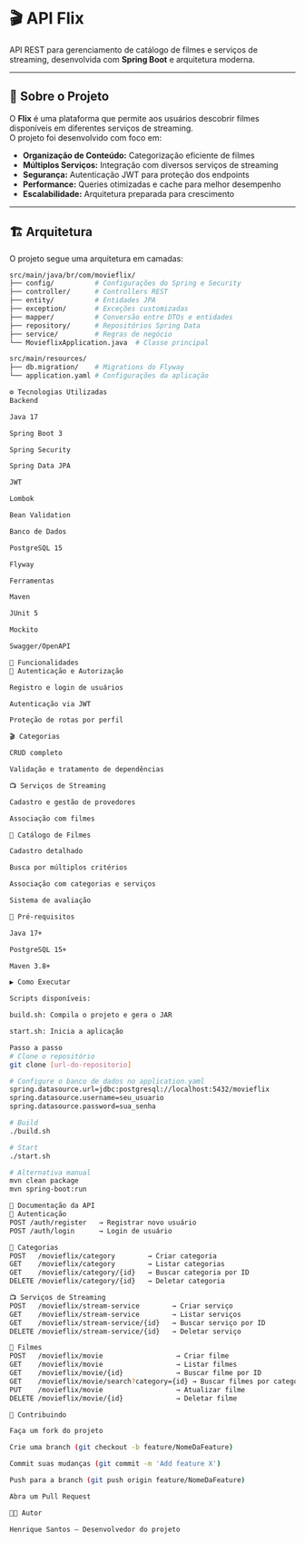 # 🎬 API Flix

API REST para gerenciamento de catálogo de filmes e serviços de streaming, desenvolvida com **Spring Boot** e arquitetura moderna.

---

## 📌 Sobre o Projeto

O **Flix** é uma plataforma que permite aos usuários descobrir filmes disponíveis em diferentes serviços de streaming.  
O projeto foi desenvolvido com foco em:

- **Organização de Conteúdo:** Categorização eficiente de filmes  
- **Múltiplos Serviços:** Integração com diversos serviços de streaming  
- **Segurança:** Autenticação JWT para proteção dos endpoints  
- **Performance:** Queries otimizadas e cache para melhor desempenho  
- **Escalabilidade:** Arquitetura preparada para crescimento  

---

## 🏗 Arquitetura

O projeto segue uma arquitetura em camadas:

```bash
src/main/java/br/com/movieflix/
├── config/          # Configurações do Spring e Security
├── controller/      # Controllers REST
├── entity/          # Entidades JPA
├── exception/       # Exceções customizadas
├── mapper/          # Conversão entre DTOs e entidades
├── repository/      # Repositórios Spring Data
├── service/         # Regras de negócio
└── MovieflixApplication.java  # Classe principal

src/main/resources/
├── db.migration/    # Migrations do Flyway
└── application.yaml # Configurações da aplicação

⚙️ Tecnologias Utilizadas
Backend

Java 17

Spring Boot 3

Spring Security

Spring Data JPA

JWT

Lombok

Bean Validation

Banco de Dados

PostgreSQL 15

Flyway

Ferramentas

Maven

JUnit 5

Mockito

Swagger/OpenAPI

🚀 Funcionalidades
🔐 Autenticação e Autorização

Registro e login de usuários

Autenticação via JWT

Proteção de rotas por perfil

🎬 Categorias

CRUD completo

Validação e tratamento de dependências

📺 Serviços de Streaming

Cadastro e gestão de provedores

Associação com filmes

🎥 Catálogo de Filmes

Cadastro detalhado

Busca por múltiplos critérios

Associação com categorias e serviços

Sistema de avaliação

📂 Pré-requisitos

Java 17+

PostgreSQL 15+

Maven 3.8+

▶️ Como Executar

Scripts disponíveis:

build.sh: Compila o projeto e gera o JAR

start.sh: Inicia a aplicação

Passo a passo
# Clone o repositório
git clone [url-do-repositorio]

# Configure o banco de dados no application.yaml
spring.datasource.url=jdbc:postgresql://localhost:5432/movieflix
spring.datasource.username=seu_usuario
spring.datasource.password=sua_senha

# Build
./build.sh

# Start
./start.sh

# Alternativa manual
mvn clean package
mvn spring-boot:run

📖 Documentação da API
🔐 Autenticação
POST /auth/register   → Registrar novo usuário  
POST /auth/login      → Login de usuário

📂 Categorias
POST   /movieflix/category        → Criar categoria  
GET    /movieflix/category        → Listar categorias  
GET    /movieflix/category/{id}   → Buscar categoria por ID  
DELETE /movieflix/category/{id}   → Deletar categoria

📺 Serviços de Streaming
POST   /movieflix/stream-service        → Criar serviço  
GET    /movieflix/stream-service        → Listar serviços  
GET    /movieflix/stream-service/{id}   → Buscar serviço por ID  
DELETE /movieflix/stream-service/{id}   → Deletar serviço

🎥 Filmes
POST   /movieflix/movie                  → Criar filme  
GET    /movieflix/movie                  → Listar filmes  
GET    /movieflix/movie/{id}             → Buscar filme por ID  
GET    /movieflix/movie/search?category={id} → Buscar filmes por categoria  
PUT    /movieflix/movie                  → Atualizar filme  
DELETE /movieflix/movie/{id}             → Deletar filme

🤝 Contribuindo

Faça um fork do projeto

Crie uma branch (git checkout -b feature/NomeDaFeature)

Commit suas mudanças (git commit -m 'Add feature X')

Push para a branch (git push origin feature/NomeDaFeature)

Abra um Pull Request

👨‍💻 Autor

Henrique Santos – Desenvolvedor do projeto

